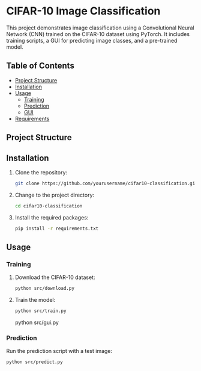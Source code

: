 # CIFAR-10 Image Classification

This project demonstrates image classification using a Convolutional Neural Network (CNN) trained on the CIFAR-10 dataset using PyTorch. It includes training scripts, a GUI for predicting image classes, and a pre-trained model.

## Table of Contents

- [Project Structure](#project-structure)
- [Installation](#installation)
- [Usage](#usage)
  - [Training](#training)
  - [Prediction](#prediction)
  - [GUI](#gui)
- [Requirements](#requirements)

## Project Structure

## Installation

1. Clone the repository:
    ```bash
    git clone https://github.com/yourusername/cifar10-classification.git
    ```
2. Change to the project directory:
    ```bash
    cd cifar10-classification
    ```
3. Install the required packages:
    ```bash
    pip install -r requirements.txt
    ```

## Usage

### Training

1. Download the CIFAR-10 dataset:
    ```bash
    python src/download.py
    ```
2. Train the model:
    ```bash
    python src/train.py
    ```


    python src/gui.py


### Prediction

Run the prediction script with a test image:
```bash
python src/predict.py

